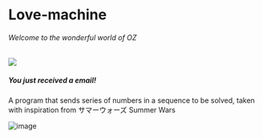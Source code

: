 # Love-machine


###### Welcome to the wonderful world of OZ

[![](https://pbs.twimg.com/media/Cu9mgeTUEAAd3fK.jpg:large)](https://pbs.twimg.com/media/Cu9mgeTUEAAd3fK.jpg:large)

##### You just received a email!


A program that sends series of numbers in a sequence to be solved, taken with inspiration from サマーウォーズ Summer Wars


![image](https://github.com/Chardelyce/Love-machine/assets/63970461/cf0b7a52-d038-4332-b616-f90d6e2f3168)
